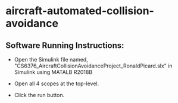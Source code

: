 # aircraft-automated-collision-avoidance


## Software Running Instructions:

- Open the Simulink file named, "CS6376_AircraftCollisionAvoidanceProject_RonaldPicard.slx" in Simulink using MATALB R2018B

- Open all 4 scopes at the top-level.

- Click the run button. 

